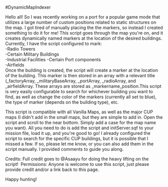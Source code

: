 #DynamicMapIndexer

Hello all! So I was recently working on a port for a popular game mode that utilizes a large number of custom positions 
related to static structures on the map. I got tired of manually placing the the markers, so instead I created something
to do it for me! This script goes through the map you're on, and it creates dynamically named markers at the location of 
the desired buildings. Currently, I have the script configured to mark:  
-Radio Towers  
-Certain Military Buildings  
-Industrial Facilities 
-Certain Port components  
-Airfields    
Once the building is created, the script will create a marker at the location of the building. This marker is then stored 
in an array with a relevant title (_factoryArray, _militaryBaseArray, _portArray, _radioArray, and _airfieldArray. These 
arrays are stored as _markername_position.This script is very easily configurable to search for whichever building you want 
to find, as well as change the color of the markers (currently all set to blue), the type of marker (depends on the building type), 
etc.     

This script is compatible with all Vanilla Maps, as well as the major CUP maps (I didn't add in the small maps, but they are 
simple to add in. Open the script and scroll to the near bottom. Simply add a case for the map name you want). All you need to do 
is add the script and initServer.sqf to your mission file, load it up, and you're good to go! I already configured the script to search
for the specific CUP buildings, but it is possible that I missed a few. If so, please let me know, or you can also add them in the script 
manually. I provided comments to guide you along.         

Credits: Full credit goes to @Asaayu for doing the heavy lifting on the script!  
Permissions: Anyone is welcome to use this script, just please provide credit and/or a link back to this page.    

Happy hunting!
